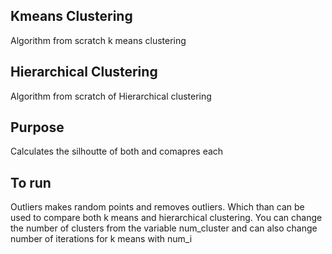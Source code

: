 ## Kmeans Clustering
Algorithm from scratch k means clustering 

## Hierarchical Clustering
Algorithm from scratch of Hierarchical clustering 

## Purpose
Calculates the silhoutte of both and comapres each

## To run
Outliers makes random points and removes outliers. Which than can be used to compare both k means and hierarchical clustering.
You can change the number of clusters from the variable num_cluster and can also change number of iterations for k means with num_i
